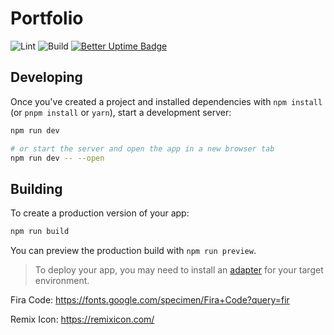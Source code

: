 # Portfolio

![Lint](https://github.com/squelix/svelte-portfolio/actions/workflows/lint.yml/badge.svg)
![Build](https://github.com/squelix/svelte-portfolio/actions/workflows/build.yml/badge.svg)
[![Better Uptime Badge](https://betteruptime.com/status-badges/v1/monitor/fn60.svg)](https://betteruptime.com/?utm_source=status_badge)

## Developing

Once you've created a project and installed dependencies with `npm install` (or `pnpm install` or `yarn`), start a development server:

```bash
npm run dev

# or start the server and open the app in a new browser tab
npm run dev -- --open
```

## Building

To create a production version of your app:

```bash
npm run build
```

You can preview the production build with `npm run preview`.

> To deploy your app, you may need to install an [adapter](https://kit.svelte.dev/docs/adapters) for your target environment.

Fira Code:
https://fonts.google.com/specimen/Fira+Code?query=fir

Remix Icon:
https://remixicon.com/
